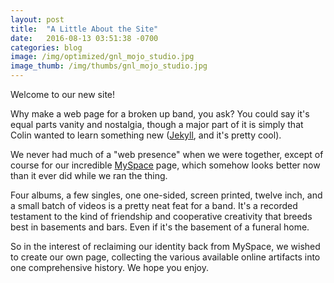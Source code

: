 ```yaml
---
layout: post
title:  "A Little About the Site"
date:   2016-08-13 03:51:38 -0700
categories: blog
image: /img/optimized/gnl_mojo_studio.jpg
image_thumb: /img/thumbs/gnl_mojo_studio.jpg
---
```

Welcome to our new site!

Why make a web page for a broken up band, you ask?  <!--more-->You could say it's equal parts vanity and nostalgia, though a major part of it is simply that Colin wanted to learn something new (<a href="https://jekyllrb.com/" target="_blank">Jekyll</a>, and it's pretty cool).

We never had much of a "web presence" when we were together, except of course for our incredible <a href="https://myspace.com/thegoodnightloving/" target="_blank">MySpace</a> page, which somehow looks better now than it ever did while we ran the thing.

Four albums, a few singles, one one-sided, screen printed, twelve inch, and a small batch of videos is a pretty neat feat for a band.  It's a recorded testament to the kind of friendship and cooperative creativity that breeds best in basements and bars.  Even if it's the basement of a funeral home.  

So in the interest of reclaiming our identity back from MySpace, we wished to create our own page, collecting the various available online artifacts into one comprehensive history.  We hope you enjoy.